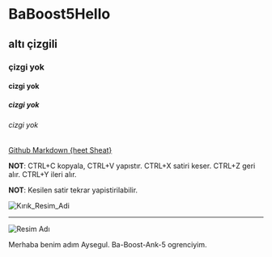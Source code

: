 # BaBoost5Hello
## altı çizgili
### çizgi yok
#### cizgi yok 
##### cizgi yok 
###### cizgi yok
[Github Markdown {heet Sheat}](https://guides.github.com/pdfs/markdown-cheatsheet-online.pdf)

**NOT**: CTRL+C kopyala, CTRL+V yapıstır. CTRL+X satiri keser. CTRL+Z geri alır. CTRL+Y ileri alır.

**NOT**: Kesilen satir tekrar yapistirilabilir.


![Kırık_Resim_Adi](asdasadadadda)

----

![Resim Adı](https://raw.githubusercontent.com/gist/ManulMax/2d20af60d709805c55fd784ca7cba4b9/raw/bcfeac7604f674ace63623106eb8bb8471d844a6/github.gif)


Merhaba benim adım Aysegul. Ba-Boost-Ank-5 ogrenciyim.

